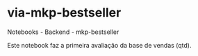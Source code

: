 # via-mkp-bestseller
Notebooks - Backend - mkp-bestseller

Este notebook faz a primeira avaliação da base de vendas (qtd).
